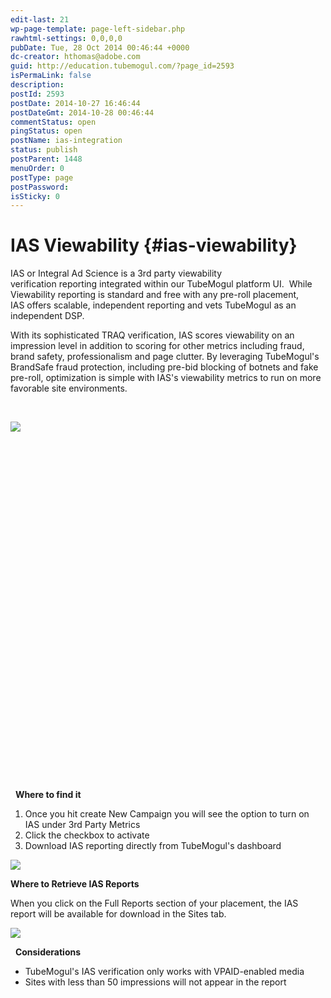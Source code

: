 ```yaml
---
edit-last: 21
wp-page-template: page-left-sidebar.php
rawhtml-settings: 0,0,0,0
pubDate: Tue, 28 Oct 2014 00:46:44 +0000
dc-creator: hthomas@adobe.com
guid: http://education.tubemogul.com/?page_id=2593
isPermaLink: false
description: 
postId: 2593
postDate: 2014-10-27 16:46:44
postDateGmt: 2014-10-28 00:46:44
commentStatus: open
pingStatus: open
postName: ias-integration
status: publish
postParent: 1448
menuOrder: 0
postType: page
postPassword: 
isSticky: 0
---
```


# IAS Viewability {#ias-viewability}

IAS or Integral Ad Science is a 3rd party viewability verification&nbsp;reporting&nbsp;integrated within our TubeMogul platform UI. &nbsp;While Viewability reporting is standard and free with any pre-roll placement, IAS&nbsp;offers scalable, independent reporting and vets TubeMogul as an independent DSP.

With its sophisticated TRAQ verification, IAS scores viewability on an impression level in addition to scoring for other metrics including fraud, brand safety, professionalism and page clutter. By leveraging TubeMogul's BrandSafe fraud protection, including pre-bid blocking of botnets and fake pre-roll, optimization is simple with IAS's viewability metrics to run on more favorable site environments.

&nbsp;

![](http://help.tubemogul.com:8443/download/attachments/2786016/Screen%20Shot%202014-10-24%20at%206.58.15%20PM.png?version=1&modificationDate=1414203518000&api=v2)

&nbsp;

&nbsp;

&nbsp;

&nbsp;

&nbsp;

&nbsp;

&nbsp;

&nbsp;

&nbsp;

&nbsp;

&nbsp;

&nbsp;

&nbsp;

&nbsp;

&nbsp;

&nbsp;

&nbsp;

&nbsp;

&nbsp;
**Where to find it**

1. Once you hit create New Campaign you will see the option to turn on IAS under 3rd Party Metrics
1. Click the checkbox to activate
1. Download IAS reporting directly from TubeMogul's dashboard

![](http://help.tubemogul.com:8443/download/attachments/2786016/Screen%20Shot%202014-10-24%20at%206.55.10%20PM.png?version=1&modificationDate=1414203518000&api=v2)

**Where to Retrieve IAS Reports**

When you click on the Full Reports section of your placement, the IAS report will be available for download in the Sites tab.

![](http://help.tubemogul.com:8443/download/attachments/2786016/Screen%20Shot%202014-10-24%20at%207.15.57%20PM.png?version=1&modificationDate=1414203518000&api=v2)

&nbsp;
**Considerations**

* TubeMogul's IAS verification only works with VPAID-enabled media
* Sites with less than 50 impressions will not appear in the report

&nbsp;

&nbsp;
&nbsp; 